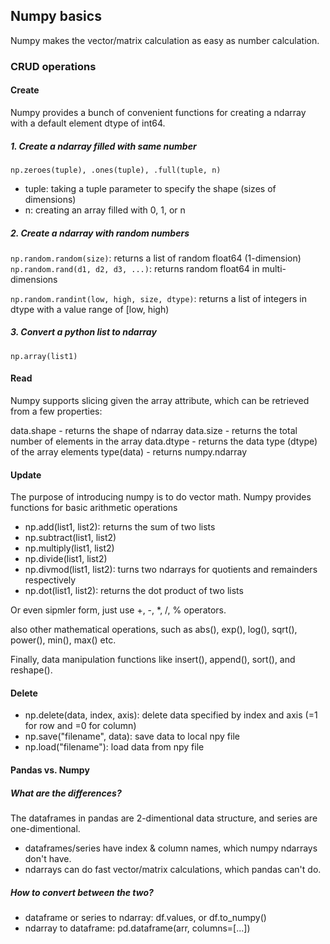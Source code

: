 ## Numpy basics

Numpy makes the vector/matrix calculation as easy as number calculation.

### CRUD operations

#### Create

Numpy provides a bunch of convenient functions for creating a ndarray with a default element dtype of int64.

##### 1. Create a ndarray filled with same number

`np.zeroes(tuple), .ones(tuple), .full(tuple, n)`

- tuple: taking a tuple parameter to specify the shape (sizes of dimensions)
- n: creating an array filled with 0, 1, or n

##### 2. Create a ndarray with random numbers

`np.random.random(size)`: returns a list of random float64 (1-dimension)
`np.random.rand(d1, d2, d3, ...)`: returns random float64 in multi-dimensions

`np.random.randint(low, high, size, dtype)`: returns a list of integers in dtype with a value range of [low, high)

##### 3. Convert a python list to ndarray

`np.array(list1)`

#### Read

Numpy supports slicing given the array attribute, which can be retrieved from a few properties:

data.shape - returns the shape of ndarray
data.size - returns the total number of elements in the array
data.dtype - returns the data type (dtype) of the array elements
type(data) - returns numpy.ndarray

#### Update

The purpose of introducing numpy is to do vector math. Numpy provides functions for basic arithmetic operations

- np.add(list1, list2): returns the sum of two lists
- np.subtract(list1, list2)
- np.multiply(list1, list2)
- np.divide(list1, list2)
- np.divmod(list1, list2): turns two ndarrays for quotients and remainders respectively
- np.dot(list1, list2): returns the dot product of two lists

Or even sipmler form, just use +, -, \*, /, % operators.

also other mathematical operations, such as abs(), exp(), log(), sqrt(), power(), min(), max() etc.

Finally, data manipulation functions like insert(), append(), sort(), and reshape().

#### Delete

- np.delete(data, index, axis): delete data specified by index and axis (=1 for row and =0 for column)
- np.save("filename", data): save data to local npy file
- np.load("filename"): load data from npy file

#### Pandas vs. Numpy

##### What are the differences?

The dataframes in pandas are 2-dimentional data structure, and series are one-dimentional.

- dataframes/series have index & column names, which numpy ndarrays don't have.
- ndarrays can do fast vector/matrix calculations, which pandas can't do.

##### How to convert between the two?

- dataframe or series to ndarray: df.values, or df.to_numpy()
- ndarray to dataframe: pd.dataframe(arr, columns=[...])
